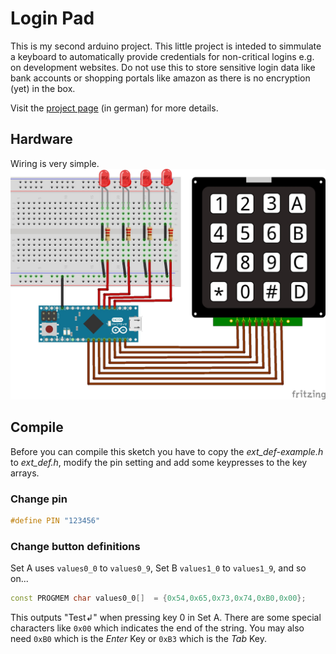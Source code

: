 # Login Pad

This is my second arduino project. This little project is inteded to simmulate a keyboard to automatically provide credentials for non-critical logins e.g. on development websites. Do not use this to store sensitive login data like bank accounts or shopping portals like amazon as there is no encryption (yet) in the box.

Visit the [project page](https://www.fam-moser.de/blog/kmosers-tech-blog/computer/iot/loginbox.html) (in german) for more details. 

## Hardware

Wiring is very simple.
![Arduino wiring](https://raw.githubusercontent.com/kmoser77/loginpad/master/images/ProMicro_wiring.jpg "Wiring")

## Compile

Before you can compile this sketch you have to copy the *ext_def-example.h* to *ext_def.h*, modify the pin setting and add some keypresses to the key arrays.

### Change pin

```c++
#define PIN "123456"
```

### Change button definitions

Set A uses `values0_0` to `values0_9`, Set B `values1_0` to `values1_9`, and so on...

```c++
const PROGMEM char values0_0[]  = {0x54,0x65,0x73,0x74,0xB0,0x00};
```

This outputs "Test↲" when pressing key 0 in Set A. There are some special characters like `0x00` which indicates the end of the string. You may also need `0xB0` which is the *Enter* Key or `0xB3` which is the *Tab* Key.

